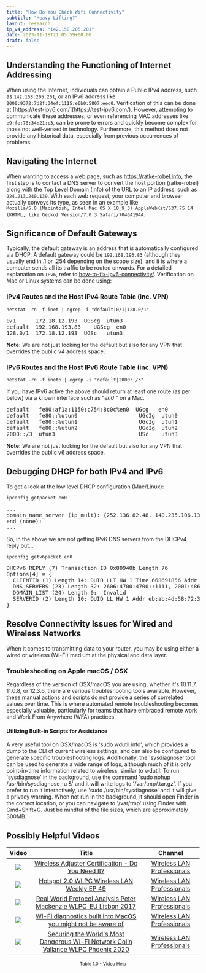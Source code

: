 ```yaml
---
title: "How Do You Check Wifi Connectivity"
subtitle: "Heavy Lifting?"
layout: research
ip_v4_address: "142.158.205.201"
date: 2023-11-18T21:05:59+00:00
draft: false
---
```


## Understanding the Functioning of Internet Addressing

When using the Internet, individuals can obtain a Public IPv4 address, such as ```142.158.205.201```, or an IPv6 address like ```2000:9372:7d2f:34ef:1115:e6b0:5807:eed0```. Verification of this can be done at [https://test-ipv6.com/](https://test-ipv6.com/). However, attempting to communicate these addresses, or even referencing MAC addresses like ```e9:fe:76:34:21:c3```, can be prone to errors and quickly become complex for those not well-versed in technology. Furthermore, this method does not provide any historical data, especially from previous occurrences of problems.
## Navigating the Internet

When wanting to access a web page, such as https://ratke-robel.info, the first step is to contact a DNS server to convert the host portion (ratke-robel) along with the Top Level Domain (info) of the URL to an IP address, such as ```224.213.240.139```. With each web request, your computer and browser actually conveys its type, as seen in an example like <br>```Mozilla/5.0 (Macintosh; Intel Mac OS X 10_9_3) AppleWebKit/537.75.14 (KHTML, like Gecko) Version/7.0.3 Safari/7046A194A```.
## Significance of Default Gateways

Typically, the default gateway is an address that is automatically configured via DHCP. A default gateway could be ```192.168.193.83``` (although they usually end in .1 or .254 depending on the scope size), and it is where a computer sends all its traffic to be routed onwards. For a detailed explanation on ```IPv6```, refer to [how-to-fix-ipv6-connectivity/](/blog/how-to-fix-ipv6-connectivity/). Verification on Mac or Linux systems can be done using:
<br>
### IPv4 Routes and the Host IPv4 Route Table (inc. VPN)
```netstat -rn -f inet | egrep -i "default|0/1|128.0/1"```

<pre>
0/1      172.18.12.193  UGScg  utun3
default  192.168.193.83    UGScg  en0
128.0/1  172.18.12.193  UGSc   utun3</pre>

**Note:** We are not just looking for the default but also for any VPN that overrides the public v4 address space.

### IPv6 Routes and the Host IPv6 Route Table (inc. VPN)
```netstat -rn -f inet6 | egrep -i "default|2000::/3"```

If you have IPv6 active the above should return at least one route (as per below) via a known interface such as "_en0_ " on a Mac. 

<pre>
default   fe80:af1a:1150:c754:8c0c%en0  UGcg   en0
default   fe80::%utun0                   UGcIg  utun0
default   fe80::%utun1                   UGcIg  utun1
default   fe80::%utun2                   UGcIg  utun2
2000::/3  utun3                          USc    utun3</pre>

**Note:** We are not just looking for the default but also for any VPN that overrides the public v6 address space.
<br>

## Debugging DHCP for both IPv4 and IPv6

To get a look at the low level DHCP configuration (Mac/Linux): 

```ipconfig getpacket en0```

<pre>
...
domain_name_server (ip_mult): {252.136.82.48, 140.235.106.139}
end (none):
...</pre>

So, in the above we are not getting IPv6 DNS servers from the DHCPv4 reply but...

```ipconfig getv6packet en0```

<pre>
DHCPv6 REPLY (7) Transaction ID 0x80940b Length 76
Options[4] = {
  CLIENTID (1) Length 14: DUID LLT HW 1 Time 668691856 Addr e9:fe:76:34:21:c3
  DNS_SERVERS (23) Length 32: 2606:4700:4700::1111, 2001:4860:4860::8844
  DOMAIN_LIST (24) Length 0:  Invalid
  SERVERID (2) Length 10: DUID LL HW 1 Addr eb:ab:4d:58:72:31
}</pre>




## Resolve Connectivity Issues for Wired and Wireless Networks
When it comes to transmitting data to your router, you may be using either a wired or wireless (Wi-Fi) medium at the physical and data layer.
### Troubleshooting on Apple macOS / OSX
Regardless of the version of OSX/macOS you are using, whether it's 10.11.7, 11.0.8, or 12.3.6, there are various troubleshooting tools available. However, these manual actions and scripts do not provide a series of correlated values over time. This is where automated remote troubleshooting becomes especially valuable, particularly for teams that have embraced remote work and Work From Anywhere (WFA) practices.
#### Utilizing Built-in Scripts for Assistance
A very useful tool on OSX/macOS is 'sudo wdutil info', which provides a dump to the CLI of current wireless settings, and can also be configured to generate specific troubleshooting logs. Additionally, the 'sysdiagnose' tool can be used to generate a wide range of logs, although much of it is only point-in-time information related to wireless, similar to wdutil. 
To run 'sysdiagnose' in the background, use the command 'sudo nohup /usr/bin/sysdiagnose -u &' and it will write logs to '/var/tmp/<blah>.tar.gz'. If you prefer to run it interactively, use 'sudo /usr/bin/sysdiagnose' and it will give a privacy warning. When not run in the background, it should open Finder in the correct location, or you can navigate to '/var/tmp' using Finder with Cmd+Shift+G. Just be mindful of the file sizes, which are approximately 300MB.
## Possibly Helpful Videos

<link href="/plugins/lity/css/lity.min.css" rel="stylesheet">
<script src="/plugins/lity/js/lity.min.js"></script>
<div class="table1-start"></div>

|Video | Title | Channel |
| :---: | :---: | :---: |
|<a href="https://www.youtube.com/watch?v=PVa0C60HgyM" data-lity><img src="https://i.ytimg.com/vi/PVa0C60HgyM/default.jpg" class="img-fluid"></a>|<a href="https://www.youtube.com/watch?v=PVa0C60HgyM" data-lity>Wireless Adjuster Certification - Do You Need It?</a>|<a target="_blank" href="https://www.youtube.com/channel/UCIzBSS46vcqhwmBZ7ZpY-yg" >Wireless LAN Professionals</a>|
|<a href="https://www.youtube.com/watch?v=rjE-BEVlS-0" data-lity><img src="https://i.ytimg.com/vi/rjE-BEVlS-0/default.jpg" class="img-fluid"></a>|<a href="https://www.youtube.com/watch?v=rjE-BEVlS-0" data-lity>Hotspot 2.0   WLPC Wireless LAN Weekly EP 49</a>|<a target="_blank" href="https://www.youtube.com/channel/UCIzBSS46vcqhwmBZ7ZpY-yg" >Wireless LAN Professionals</a>|
|<a href="https://www.youtube.com/watch?v=npVezI4l7tA" data-lity><img src="https://i.ytimg.com/vi/npVezI4l7tA/default.jpg" class="img-fluid"></a>|<a href="https://www.youtube.com/watch?v=npVezI4l7tA" data-lity>Real World Protocol Analysis   Peter Mackenzie   WLPC_EU Lisbon 2017</a>|<a target="_blank" href="https://www.youtube.com/channel/UCIzBSS46vcqhwmBZ7ZpY-yg" >Wireless LAN Professionals</a>|
|<a href="https://www.youtube.com/watch?v=kBEcRYe9gRw" data-lity><img src="https://i.ytimg.com/vi/kBEcRYe9gRw/default.jpg" class="img-fluid"></a>|<a href="https://www.youtube.com/watch?v=kBEcRYe9gRw" data-lity>Wi-Fi diagnostics built into MacOS you might not be aware of</a>|<a target="_blank" href="https://www.youtube.com/channel/UCIzBSS46vcqhwmBZ7ZpY-yg" >Wireless LAN Professionals</a>|
|<a href="https://www.youtube.com/watch?v=hZ2RBmOz8RE" data-lity><img src="https://i.ytimg.com/vi/hZ2RBmOz8RE/default.jpg" class="img-fluid"></a>|<a href="https://www.youtube.com/watch?v=hZ2RBmOz8RE" data-lity>Securing the World&#39;s Most Dangerous Wi-Fi Network   Colin Vallance   WLPC Phoenix 2020</a>|<a target="_blank" href="https://www.youtube.com/channel/UCIzBSS46vcqhwmBZ7ZpY-yg" >Wireless LAN Professionals</a>|

<center><small>Table 1.0 - Video Help</small></center>
 <br>
<div class="table1-end"></div>
<script type="text/javascript">
(function() {
    $('div.table1-start').nextUntil('div.table1-end', 'table').addClass('table thead-dark table-striped table-responsive rounded').attr('id', 't1');
    $('#t1').find('thead').addClass('thead-dark');
})();
</script>
